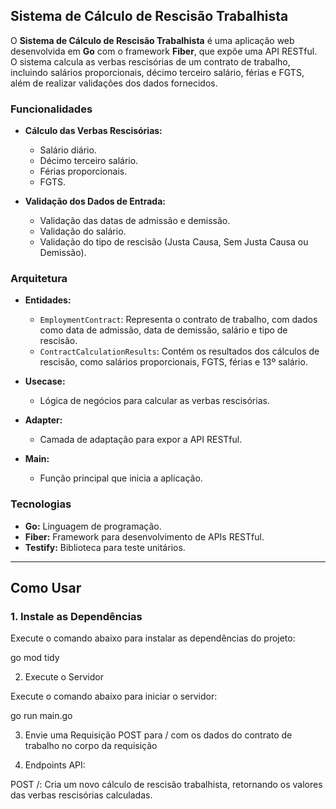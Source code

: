 ## Sistema de Cálculo de Rescisão Trabalhista

O **Sistema de Cálculo de Rescisão Trabalhista** é uma aplicação web desenvolvida em **Go** com o framework **Fiber**, que expõe uma API RESTful. O sistema calcula as verbas rescisórias de um contrato de trabalho, incluindo salários proporcionais, décimo terceiro salário, férias e FGTS, além de realizar validações dos dados fornecidos.

### Funcionalidades

- **Cálculo das Verbas Rescisórias:**
  - Salário diário.
  - Décimo terceiro salário.
  - Férias proporcionais.
  - FGTS.
  
- **Validação dos Dados de Entrada:**
  - Validação das datas de admissão e demissão.
  - Validação do salário.
  - Validação do tipo de rescisão (Justa Causa, Sem Justa Causa ou Demissão).

### Arquitetura

- **Entidades:**
  - `EmploymentContract`: Representa o contrato de trabalho, com dados como data de admissão, data de demissão, salário e tipo de rescisão.
  - `ContractCalculationResults`: Contém os resultados dos cálculos de rescisão, como salários proporcionais, FGTS, férias e 13º salário.

- **Usecase:**
  - Lógica de negócios para calcular as verbas rescisórias.

- **Adapter:**
  - Camada de adaptação para expor a API RESTful.

- **Main:**
  - Função principal que inicia a aplicação.

### Tecnologias

- **Go:** Linguagem de programação.
- **Fiber:** Framework para desenvolvimento de APIs RESTful.
- **Testify:** Biblioteca para teste unitários.

---
## Como Usar

### 1. **Instale as Dependências**

Execute o comando abaixo para instalar as dependências do projeto:

go mod tidy

2. Execute o Servidor
   
Execute o comando abaixo para iniciar o servidor:

go run main.go

3. Envie uma Requisição POST para / com os dados do contrato de trabalho no corpo da requisição

4. Endpoints API:

POST /: Cria um novo cálculo de rescisão trabalhista, retornando os valores das verbas rescisórias calculadas.
